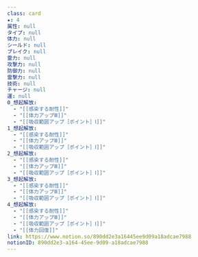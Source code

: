 ```yaml
---
class: card
★: 4
属性: null
タイプ: null
体力: null
シールド: null
ブレイク: null
霊力: null
攻撃力: null
防御力: null
霊撃力: null
技術: null
チャージ: null
運: null
0_想起解放:
  - "[[感染する耐性]]"
  - "[[体力アップⅢ]]"
  - "[[吸収範囲アップ［ポイント］Ⅰ]]"
1_想起解放:
  - "[[感染する耐性]]"
  - "[[体力アップⅢ]]"
  - "[[吸収範囲アップ［ポイント］Ⅰ]]"
2_想起解放:
  - "[[感染する耐性]]"
  - "[[体力アップⅢ]]"
  - "[[吸収範囲アップ［ポイント］Ⅰ]]"
3_想起解放:
  - "[[感染する耐性]]"
  - "[[体力アップⅢ]]"
  - "[[吸収範囲アップ［ポイント］Ⅰ]]"
4_想起解放:
  - "[[感染する耐性]]"
  - "[[体力アップⅢ]]"
  - "[[吸収範囲アップ［ポイント］Ⅰ]]"
  - "[[体力回復]]"
link: https://www.notion.so/890dd2e3a16445ee9d09a18adcae7988
notionID: 890dd2e3-a164-45ee-9d09-a18adcae7988
---
```

